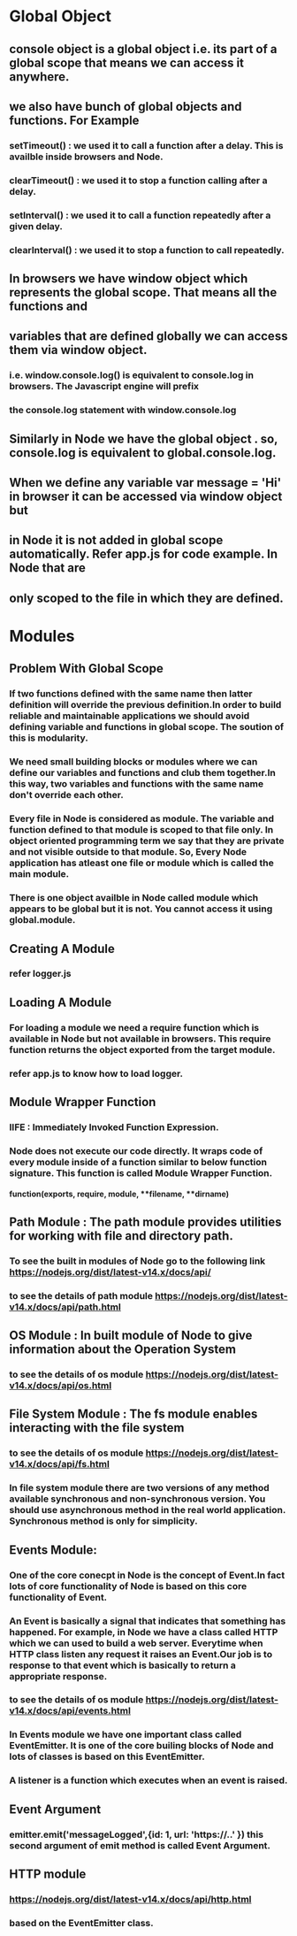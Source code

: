 # Global Object

## console object is a global object i.e. its part of a global scope that means we can access it anywhere.

## we also have bunch of global objects and functions. For Example

### setTimeout() : we used it to call a function after a delay. This is availble inside browsers and Node.

### clearTimeout() : we used it to stop a function calling after a delay.

### setInterval() : we used it to call a function repeatedly after a given delay.

### clearInterval() : we used it to stop a function to call repeatedly.

## In browsers we have window object which represents the global scope. That means all the functions and

## variables that are defined globally we can access them via window object.

### i.e. window.console.log() is equivalent to console.log in browsers. The Javascript engine will prefix

### the console.log statement with window.console.log

## Similarly in Node we have the global object . so, console.log is equivalent to global.console.log.

## When we define any variable var message = 'Hi' in browser it can be accessed via window object but

## in Node it is not added in global scope automatically. Refer app.js for code example. In Node that are

## only scoped to the file in which they are defined.

# Modules

## Problem With Global Scope

### If two functions defined with the same name then latter definition will override the previous definition.In order to build reliable and maintainable applications we should avoid defining variable and functions in global scope. The soution of this is modularity.

### We need small building blocks or modules where we can define our variables and functions and club them together.In this way, two variables and functions with the same name don't override each other.

### Every file in Node is considered as module. The variable and function defined to that module is scoped to that file only. In object oriented programming term we say that they are private and not visible outside to that module. So, Every Node application has atleast one file or module which is called the main module.

### There is one object availble in Node called module which appears to be global but it is not. You cannot access it using global.module.

## Creating A Module

### refer logger.js

## Loading A Module

### For loading a module we need a require function which is available in Node but not available in browsers. This require function returns the object exported from the target module.

### refer app.js to know how to load logger.

## Module Wrapper Function

### IIFE : Immediately Invoked Function Expression.

### Node does not execute our code directly. It wraps code of every module inside of a function similar to below function signature. This function is called Module Wrapper Function.

#### function(exports, require, module, **filename, **dirname)

## Path Module : The path module provides utilities for working with file and directory path.

### To see the built in modules of Node go to the following link https://nodejs.org/dist/latest-v14.x/docs/api/

### to see the details of path module https://nodejs.org/dist/latest-v14.x/docs/api/path.html

## OS Module : In built module of Node to give information about the Operation System

### to see the details of os module https://nodejs.org/dist/latest-v14.x/docs/api/os.html

## File System Module : The fs module enables interacting with the file system

### to see the details of os module https://nodejs.org/dist/latest-v14.x/docs/api/fs.html

### In file system module there are two versions of any method available synchronous and non-synchronous version. You should use asynchronous method in the real world application. Synchronous method is only for simplicity.

## Events Module:

### One of the core conecpt in Node is the concept of Event.In fact lots of core functionality of Node is based on this core functionality of Event.

### An Event is basically a signal that indicates that something has happened. For example, in Node we have a class called HTTP which we can used to build a web server. Everytime when HTTP class listen any request it raises an Event.Our job is to response to that event which is basically to return a appropriate response.

### to see the details of os module https://nodejs.org/dist/latest-v14.x/docs/api/events.html

### In Events module we have one important class called EventEmitter. It is one of the core builing blocks of Node and lots of classes is based on this EventEmitter.

### A listener is a function which executes when an event is raised.

## Event Argument

### emitter.emit('messageLogged',{id: 1, url: 'https://..' }) this second argument of emit method is called Event Argument.

## HTTP module

### https://nodejs.org/dist/latest-v14.x/docs/api/http.html

### based on the EventEmitter class.
